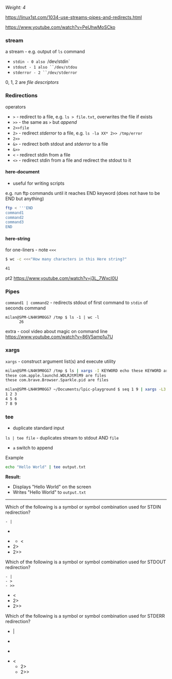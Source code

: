 _Weight: 4_

https://linux1st.com/1034-use-streams-pipes-and-redirects.html

https://www.youtube.com/watch?v=PeUhwMoSCko

### stream

a stream - e.g. output of `ls` command

- `stdin - 0 also `/dev/stdin`
- `stdout - 1 also ``/dev/stdou`
- `stderror - 2 ``/dev/stderror`

0, 1, 2 are _file descriptors_


### Redirections

operators

- `>` - redirect to a file, e.g. `ls > file.txt`, overwrites the file if exists
- `>>` - the same as `>` but *append*
- `2>>file`
- `2>`  - redirect _stderror_ to a file, e.g. `ls -la XX* 2>> /tmp/error`
- `2>>`
- `&>` - redirect both stdout and _stderror_ to a file
- `&>>`
- `<` - redirect stdin from a file
- `<>` - redirect stdin from a file and redirect the stdout to it

#### here-document

- useful for writing scripts

e.g. run ftp commands until it reaches END keyword (does not have to be END but anything)
```bash
ftp < '''END
command1
command2
command3
END
```

#### here-string

for one-liners - note `<<<`

```bash
$ wc -c <<<"How many characters in this Here string?"

41
```

pt2
https://www.youtube.com/watch?v=j3L_7Wxcl0U

### Pipes

`command1 | command2` - redirects stdout of first command to `stdin` of seconds command

```
milan@SPM-LN4K9M0GG7 /tmp $ ls -1 | wc -l
      26
```

extra - cool video about magic on command line https://www.youtube.com/watch?v=86V5amp1u7U

### xargs

`xargs` - construct argument list(s) and execute utility
```bash
milan@SPM-LN4K9M0GG7 /tmp $ ls | xargs -I KEYWORD echo these KEYWORD are files
these com.apple.launchd.WDLRJtMlM9 are files
these com.brave.Browser.Sparkle.pid are files
```

```bash
milan@SPM-LN4K9M0GG7 ~/Documents/lpic-playground $ seq 1 9 | xargs -L3 echo
1 2 3
4 5 6
7 8 9
```

### tee 

- duplicate standard input

`ls | tee file` - duplicates stream to stdout AND `file`

- `a` switch to append

Example
```bash
echo "Hello World" | tee output.txt
```

**Result:**

- Displays "Hello World" on the screen
- Writes "Hello World" to `output.txt`


---

Which of the following is a symbol or symbol combination used for STDIN redirection?

	- |
- >
- >>
	- <
- 2>
- 2>>

Which of the following is a symbol or symbol combination used for STDOUT redirection?

	- |
	- >
	- >>
- <
- 2>
- 2>>

Which of the following is a symbol or symbol combination used for STDERR redirection?

- |
- >
- >>
- <
	- 2>
	- 2>>
